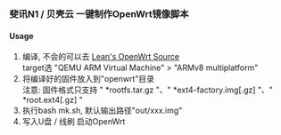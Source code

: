 ### 斐讯N1 / 贝壳云 一键制作OpenWrt镜像脚本
#### Usage
1. 编译, 不会的可以去 [Lean's OpenWrt Source](https://github.com/coolsnowwolf/lede "Lean's OpenWrt Source")  
   target选 "QEMU ARM Virtual Machine" > "ARMv8 multiplatform"
2. 将编译好的固件放入到"openwrt"目录  
   注意: 固件格式只支持 " *rootfs.tar.gz "、" *ext4-factory.img\[.gz] "、" *root.ext4\[.gz] "
3. 执行bash mk.sh, 默认输出路径"out/xxx.img"
4. 写入U盘 / 线刷 启动OpenWrt
